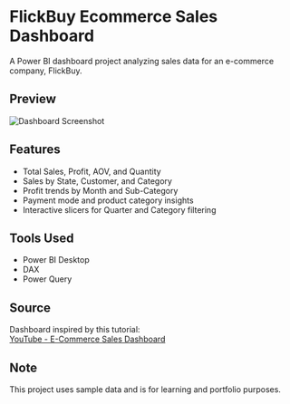 # FlickBuy Ecommerce Sales Dashboard

A Power BI dashboard project analyzing sales data for an e-commerce company, FlickBuy.

## Preview

![Dashboard Screenshot](Screenshots/FlickBuy-Ecommerce-Sales-Dashboard.png)

## Features

- Total Sales, Profit, AOV, and Quantity
- Sales by State, Customer, and Category
- Profit trends by Month and Sub-Category
- Payment mode and product category insights
- Interactive slicers for Quarter and Category filtering

## Tools Used

- Power BI Desktop
- DAX
- Power Query

## Source

Dashboard inspired by this tutorial:  
[YouTube - E-Commerce Sales Dashboard](https://www.youtube.com/watch?v=6cV3OwFrOkk&t=1119s)

## Note

This project uses sample data and is for learning and portfolio purposes.
